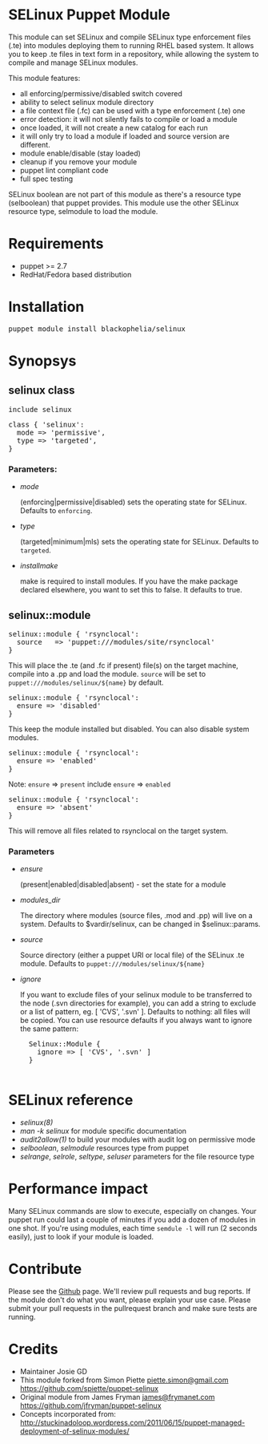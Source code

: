 # SELinux Puppet Module

This module can set SELinux and compile SELinux type enforcement files (.te)
into modules deploying them to running RHEL based system. It allows you to keep
.te files in text form in a repository, while allowing the system to compile
and manage SELinux modules.

This module features:
- all enforcing/permissive/disabled switch covered
- ability to select selinux module directory
- a file context file (.fc) can be used with a type enforcement (.te) one
- error detection: it will not silently fails to compile or load a module
- once loaded, it will not create a new catalog for each run
- it will only try to load a module if loaded and source version are different.
- module enable/disable (stay loaded)
- cleanup if you remove your module
- puppet lint compliant code
- full spec testing

SELinux boolean are not part of this module as there's a resource type
(selboolean) that puppet provides. This module use the other SELinux resource
type, selmodule to load the module.

# Requirements
- puppet >= 2.7
- RedHat/Fedora based distribution

# Installation
<pre>
puppet module install blackophelia/selinux
</pre>

# Synopsys
## selinux class
<pre>
include selinux
</pre>

<pre>
class { 'selinux':
  mode => 'permissive',
  type => 'targeted',
}
</pre>
### Parameters:

- *mode*

   (enforcing|permissive|disabled)
   sets the operating state for SELinux. Defaults to `enforcing`.

- *type*

   (targeted|minimum|mls)
   sets the operating state for SELinux. Defaults to `targeted`.

- *installmake*

   make is required to install modules. If you have the make package declared
   elsewhere, you want to set this to false. It defaults to true.

## selinux::module
<pre>
selinux::module { 'rsynclocal':
  source   => 'puppet:///modules/site/rsynclocal'
}
</pre>

This will place the .te (and .fc if present) file(s) on the target machine, compile into a .pp and load the module.
`source` will be set to `puppet:///modules/selinux/${name}` by default.

<pre>
selinux::module { 'rsynclocal':
  ensure => 'disabled'
}
</pre>
This keep the module installed but disabled. You can also disable system modules.

<pre>
selinux::module { 'rsynclocal':
  ensure => 'enabled'
}
</pre>
Note: `ensure` => `present` include `ensure` => `enabled`

<pre>
selinux::module { 'rsynclocal':
  ensure => 'absent'
}
</pre>
This will remove all files related to rsynclocal on the target system.

### Parameters

- *ensure*

   (present|enabled|disabled|absent) - set the state for a module

- *modules_dir*

    The directory where modules (source files, .mod and .pp) will live on a
    system. Defaults to $vardir/selinux, can be changed in $selinux::params.

- *source*

   Source directory (either a puppet URI or local file) of the SELinux .te
   module. Defaults to `puppet:///modules/selinux/${name}`

- *ignore*

   If you want to exclude files of your selinux module to be transferred to
   the node (.svn directories for example), you can add a string to exclude
   or a list of pattern, eg. [ 'CVS', '.svn' ]. Defaults to nothing: all files
   will be copied. You can use resource defaults if you always want to ignore
   the same pattern:

    <pre>
    Selinux::Module {
      ignore => [ 'CVS', '.svn' ]
    }
    </pre>

# SELinux reference

* *selinux(8)*
* *man -k selinux* for module specific documentation
* *audit2allow(1)* to build your modules with audit log on permissive mode
* *selboolean*, *selmodule* resources type from puppet
* *selrange*, *selrole*, *seltype*, *seluser* parameters for the file resource type

# Performance impact

Many SELinux commands are slow to execute, especially on changes. Your puppet run could last a couple of minutes if you add a dozen of modules in one shot. If you're using modules, each time `semdule -l` will run (2 seconds easily), just to look if your module is loaded.

# Contribute

Please see the [Github](https://github.com/blackophelia/puppet-selinux) page. We'll review pull requests and bug reports. If the module don't do what you want, please explain your use case.
Please submit your pull requests in the pullrequest branch and make sure tests are running.

# Credits
- Maintainer Josie GD
- This module forked from Simon Piette <piette.simon@gmail.com> https://github.com/spiette/puppet-selinux
- Original module from James Fryman <james@frymanet.com> https://github.com/jfryman/puppet-selinux
- Concepts incorporated from: http://stuckinadoloop.wordpress.com/2011/06/15/puppet-managed-deployment-of-selinux-modules/

